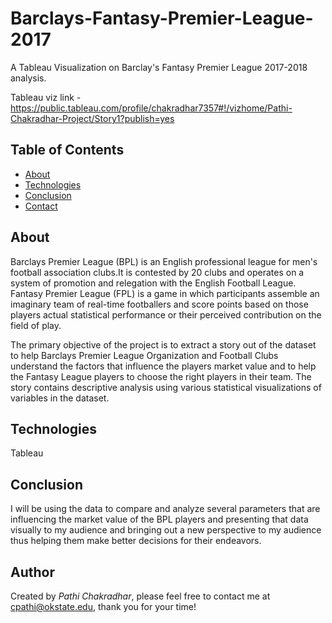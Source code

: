 # Barclays-Fantasy-Premier-League-2017
A Tableau Visualization on Barclay's Fantasy Premier League 2017-2018 analysis.

Tableau viz link - https://public.tableau.com/profile/chakradhar7357#!/vizhome/Pathi-Chakradhar-Project/Story1?publish=yes

## Table of Contents
* [About](#about)
* [Technologies](#technologies)
* [Conclusion](#conclusion)
* [Contact](#contact)

## About
Barclays Premier League (BPL) is an English professional league for men's football association clubs.It is contested by 20 clubs and operates on a system of promotion and relegation with the English Football League. Fantasy Premier League (FPL) is a game in which participants assemble an imaginary team of real-time footballers and score points based on those players actual statistical performance or their perceived contribution on the field of play. 

The primary objective of the project is to extract a story out of the dataset to help Barclays Premier League Organization and Football Clubs understand the factors that influence the players market value and to help the Fantasy League players to choose the right players in their team. The story contains descriptive analysis using various statistical visualizations of variables in the dataset.

## Technologies
Tableau

## Conclusion
I will be using the data to compare and analyze several parameters that are influencing the market value of the BPL players and presenting that data visually to my audience and bringing out a new perspective to my audience thus helping them make better decisions for their endeavors.

## Author
Created by *Pathi Chakradhar*, please feel free to contact me at cpathi@okstate.edu, thank you for your time!
